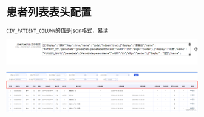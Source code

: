 # 患者列表表头配置



`CIV_PATIENT_COLUMN`的值是json格式，易读

![在这里插入图片描述](img/huanzhebiaotoupeizhi001.png)



![在这里插入图片描述](img/huanzhebiaotoupeizhi002.png)

